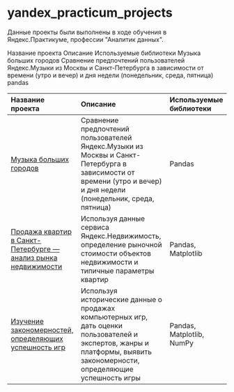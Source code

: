 # yandex_practicum_projects

Данные проекты были выполнены в ходе обучения в Яндекс.Практикуме, профессии "Аналитик данных".

Название проекта	Описание	Используемые библиотеки
Музыка больших городов	Сравнение предпочтений пользователей Яндекс.Музыки из Москвы и Санкт-Петербурга в зависимости от времени (утро и вечер) и дня недели (понедельник, среда, пятница)	pandas

| Название проекта | Описание | Используемые библиотеки |
| :-------------------- | :--------------------- |:---------------------------|
|[Музыка больших городов](https://github.com/olga-ivchenko/yandex_practicum_projects/blob/main/project_1/music.ipynb/)| Сравнение предпочтений пользователей Яндекс.Музыки из Москвы и Санкт-Петербурга в зависимости от времени (утро и вечер) и дня недели (понедельник, среда, пятница) | Pandas |
|[Продажа квартир в Санкт-Петербурге — анализ рынка недвижимости](https://github.com/olga-ivchenko/yandex_practicum_projects/blob/main/project_2/project1_real_estate_market.ipynb/)| Используя данные сервиса Яндекс.Недвижимость, определение рыночной стоимости объектов недвижимости и типичные параметры квартир | Pandas, Matplotlib |
|[Изучение закономерностей, определяющих успешность игр](https://github.com/olga-ivchenko/yandex_practicum_projects/blob/main/project_3/games.ipynb/)| Используя исторические данные о продажах компьютерных игр, дать оценки пользователей и экспертов, жанры и платформы, выявить закономерности, определяющие успешность игры | Pandas, Matplotlib, NumPy  |
